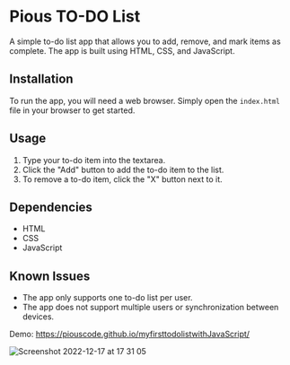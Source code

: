 # Pious TO-DO List

A simple to-do list app that allows you to add, remove, and mark items as complete. The app is built using HTML, CSS, and JavaScript.

## Installation

To run the app, you will need a web browser. Simply open the `index.html` file in your browser to get started.

## Usage

1. Type your to-do item into the textarea.
2. Click the "Add" button to add the to-do item to the list.
3. To remove a to-do item, click the "X" button next to it.

## Dependencies

- HTML
- CSS
- JavaScript

## Known Issues

- The app only supports one to-do list per user.
- The app does not support multiple users or synchronization between devices.

Demo: https://piouscode.github.io/myfirsttodolistwithJavaScript/

![Screenshot 2022-12-17 at 17 31 05](https://user-images.githubusercontent.com/102190049/208251854-8a881c6f-6327-4b25-829a-4ea8af227152.png)
